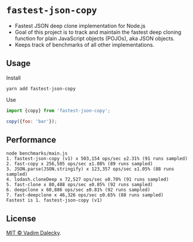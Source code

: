 # `fastest-json-copy`

- Fastest JSON deep clone implementation for Node.js
- Goal of this project is to track and maintain the fastest deep cloning function for plain JavaScript objects (POJOs), aka JSON objects.
- Keeps track of benchmarks of all other implementations.

## Usage

Install

```
yarn add fastest-json-copy
```

Use

```js
import {copy} from 'fastest-json-copy';

copy({foo: 'bar'});
```


## Performance

```
node benchmarks/main.js 
1. fastest-json-copy (v1) x 503,154 ops/sec ±2.31% (91 runs sampled)
2. fast-copy x 256,505 ops/sec ±1.08% (89 runs sampled)
3. JSON.parse(JSON.stringify) x 123,357 ops/sec ±1.05% (88 runs sampled)
4. lodash.cloneDeep x 72,527 ops/sec ±0.70% (91 runs sampled)
5. fast-clone x 80,488 ops/sec ±0.85% (92 runs sampled)
6. deepclone x 60,886 ops/sec ±0.81% (92 runs sampled)
7. fast-deepclone x 46,326 ops/sec ±0.65% (88 runs sampled)
Fastest is 1. fastest-json-copy (v1)
```

## License

[MIT © Vadim Dalecky](LICENSE).
